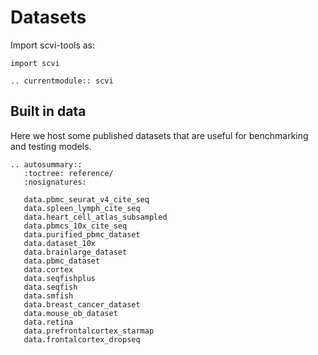 # Datasets

Import scvi-tools as:

```
import scvi
```

```{eval-rst}
.. currentmodule:: scvi

```

## Built in data

Here we host some published datasets that are useful for benchmarking and testing models.

```{eval-rst}
.. autosummary::
   :toctree: reference/
   :nosignatures:

   data.pbmc_seurat_v4_cite_seq
   data.spleen_lymph_cite_seq
   data.heart_cell_atlas_subsampled
   data.pbmcs_10x_cite_seq
   data.purified_pbmc_dataset
   data.dataset_10x
   data.brainlarge_dataset
   data.pbmc_dataset
   data.cortex
   data.seqfishplus
   data.seqfish
   data.smfish
   data.breast_cancer_dataset
   data.mouse_ob_dataset
   data.retina
   data.prefrontalcortex_starmap
   data.frontalcortex_dropseq
```
